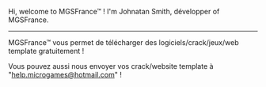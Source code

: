 Hi, welcome to MGSFrance™ ! 
I'm Johnatan Smith, développer of MGSFrance.

---

MGSFrance™ vous permet de télécharger des logiciels/crack/jeux/web template gratuitement ! 


Vous pouvez aussi nous envoyer vos crack/website template à "help.microgames@hotmail.com" !
